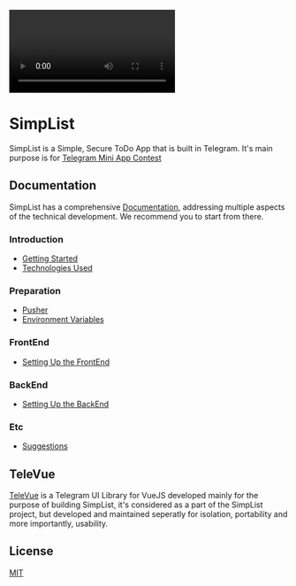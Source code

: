 ![SimpList](https://raw.githubusercontent.com/erfanmola/SimpList/master/docs/SimpList.mp4)

# SimpList
SimpList is a Simple, Secure ToDo App that is built in Telegram. It's main purpose is for [Telegram Mini App Contest](https://t.me/contest/327)

## Documentation
SimpList has a comprehensive [Documentation](https://erfanmola.github.io/SimpList/), addressing multiple aspects of the technical development. We recommend you to start from there.

### Introduction
- [Getting Started](https://erfanmola.github.io/SimpList/getting-started.html)
- [Technologies Used](https://erfanmola.github.io/SimpList/technologies-used.html)

### Preparation
- [Pusher](https://erfanmola.github.io/SimpList/pusher.html)
- [Environment Variables](https://erfanmola.github.io/SimpList/environment-variables.html)

### FrontEnd
- [Setting Up the FrontEnd](https://erfanmola.github.io/SimpList/setting-up-frontend.html)

### BackEnd
- [Setting Up the BackEnd](https://erfanmola.github.io/SimpList/setting-up-backend.html)

### Etc
- [Suggestions](https://erfanmola.github.io/SimpList/suggestions.html)

## TeleVue

[TeleVue](https://github.com/erfanmola/TeleVue) is a Telegram UI Library for VueJS developed mainly for the purpose of building SimpList, it's considered as a part of the SimpList project, but developed and maintained seperatly for isolation, portability and more importantly, usability.  

## License
[MIT](https://github.com/erfanmola/SimpList/blob/master/LICENSE)